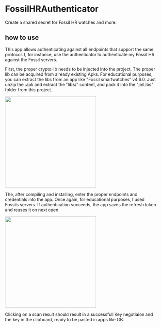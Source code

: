 # FossilHRAuthenticator
Create a shared secret for Fossil HR watches and more.

## how to use
This app allows authenticating against all endpoints that support the same protocol.
I, for instance, use the authenticator to authenticate my Fossil HR against the Fossil servers.

First, the proper crypto lib needs to be injected into the project. 
The proper lib can be acquired from already existing Apks.
For educational purposes, you can extract the libs from an app like "Fossil smartwatches" v4.6.0.
Just unzip the .apk and extract the "libs/" content, and pack it into the "jniLibs" folder from this project.

<img src="https://user-images.githubusercontent.com/26143255/107891908-d995a900-6f21-11eb-84ca-62b068ca56f4.png" width="300" />

The, after compiling and installing, enter the proper endpoints and credentials into the app.
Once again, for educational purposes, I used Fossils servers.
If authentication succeeds, the app saves the refresh token and reuses it on next open.

<img src="https://user-images.githubusercontent.com/26143255/107891915-def2f380-6f21-11eb-9102-a7ece6f3887b.png" width="300" />

Clicking on a scan result should result in a successfull Key negotiaion and the key in the clipboard,
ready to be pasted in apps like GB.
